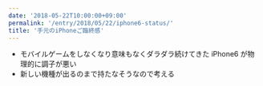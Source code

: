```yaml
---
date: '2018-05-22T10:00:00+09:00'
permalink: '/entry/2018/05/22/iphone6-status/'
title: '手元のiPhoneご臨終感'
---
```


- モバイルゲームをしなくなり意味もなくダラダラ続けてきた iPhone6
  が物理的に調子が悪い
- 新しい機種が出るのまで持たなそうなので考える
